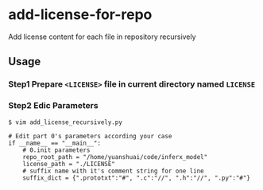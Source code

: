 # add-license-for-repo
Add license content for each file in repository recursively

## Usage

### Step1 Prepare `<LICENSE>` file in current directory named `LICENSE`

### Step2 Edic Parameters

```shell
$ vim add_license_recursively.py

# Edit part 0's parameters according your case
if __name__ == "__main__":
    # 0.init parameters
    repo_root_path = "/home/yuanshuai/code/inferx_model"                                                          
    license_path = "./LICENSE"
    # suffix name with it's comment string for one line
    suffix_dict = {".prototxt":"#", ".c":"//", ".h":"//", ".py":"#"}
```

